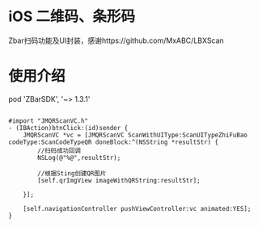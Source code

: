 # iOS 二维码、条形码 
Zbar扫码功能及UI封装，感谢https://github.com/MxABC/LBXScan

# 使用介绍

pod 'ZBarSDK', '~> 1.3.1'

```obj-c

#import "JMQRScanVC.h"
- (IBAction)btnClick:(id)sender {
    JMQRScanVC *vc = [JMQRScanVC ScanWithUIType:ScanUITypeZhiFuBao codeType:ScanCodeTypeQR doneBlock:^(NSString *resultStr) {
        //扫码成功回调
        NSLog(@"%@",resultStr);
        
        //根据Sting创建QR图片
        [self.qrImgView imageWithQRString:resultStr];

    }];
    
    [self.navigationController pushViewController:vc animated:YES];
}


```
